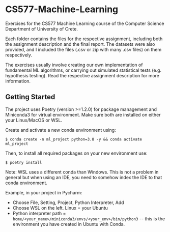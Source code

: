 # CS577-Machine-Learning
Exercises for the CS577 Machine Learning course of the Computer Science Department of University of Crete. 

Each folder contains the files for the respective assignment, including both the assignment description and the final report.
The datasets were also provided, and I included the files (.csv or zip with many .csv files) on them respectively. 

The exercises usually involve creating our own implementation of fundamental ML algorithms, or carrying out simulated statistical
tests (e.g. hypothesis testing). Read the respective assignment description for more information.


## Getting Started

The project uses Poetry (version >=1.2.0) for package management and Miniconda3 for virtual environment. Make sure both are installed on either your Linux/MacOS or WSL.

Create and activate a new conda environment using:

```bashrc
$ conda create -n ml_project python=3.8 -y && conda activate ml_project
```

Then, to install all required packages on your new environment use:

```bashrc
$ poetry install
```

Note: WSL uses a different conda than Windows. This is not a problem in general but when using an IDE, you need to somehow index the IDE to that conda environment.

Example, in your project in Pycharm:

* Choose File, Setting, Project, Python Interpreter, Add
* Choose WSL on the left. Linux = your Ubuntu
* Python interpreter path = `home/<your_name>/miniconda3/envs/<your_env>/bin/python3` -- this is the environment you have created in Ubuntu with Conda.


